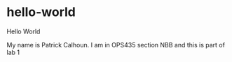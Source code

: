 # hello-world

Hello World

My name is Patrick Calhoun. 
I am in OPS435 section NBB and this is part of lab 1
